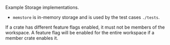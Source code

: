 Example Storage implementations.

- `memstore` is in-memory storage and is used by the test cases `./tests`.

If a crate has different feature flags enabled, it must not be members of the workspace.
A feature flag will be enabled for the entire workspace if a member crate enables it.
